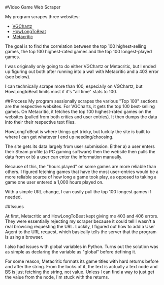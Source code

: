 #Video Game Web Scraper

My program scrapes three websites:

* [VGChartz][1]
* [HowLongToBeat][2]
* [Metacritic][3]

The goal is to find the correlation between the top 100 highest-selling games, the top 100 highest-rated games and the top 100 longest-played games.

I was originally only going to do either VGChartz or Metacritic, but I ended up figuring out both after running into a wall with Metacritic and a 403 error (see below).

I can technically scrape more than 100, especially on VGChartz, but HowLongtoBeat limits most if it's "all time" stats to 100.

##Process 
My program sessionally scrapes the various "Top 100" sections are the respective websites. For VGCharts, it gets the top 100 best-selling games. On Metacritic, it fetches the top 100 highest-rated games on the websites (pulled from both critics and user entries). It then dumps the data into their their respective text files.

HowLongToBeat is where things get tricky, but luckily the site is built to where I can get whatever I end up needing/choosing.

The site gets its data largely from user submission. Either a) a user enters their Steam profile (a PC gaming software) then the website then pulls the data from or b) a user can enter the information manually.

Because of this, the "hours played" on some games are more reliable than others. I figured fetching games that have the most user-entries would be a more reliable source of how long a game took play, as opposed to taking a game one user entered a 1,000 hours played on.

With a simple URL change, I can easily pull the top 100 longest games if needed.

##Issues

At first, Metacritic and HowLongToBeat kept giving me 403 and 406 errors. They were essentially rejecting my scraper because it could tell I wasn't a real browsing requesting the URL. Luckily, I figured out how to add a User Agent to the URL request, which basically tells the server that the program is using a browser.

I also had issues with global variables in Python. Turns out the solution was as simple as declaring the variable as "global" before defining it.

For some reason, Metacritic formats its game titles with hard returns before and after the string. From the looks of it, the text is actually a text node and BS is just fetching the string, not value. Unless I can find a way to just get the value from the node, I'm stuck with the returns. 

[1]:http://vgchartz.com
[2]:http://howlongtobeat.com
[3]:http://www.metacritic.com/game




